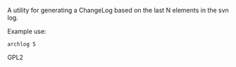 A utility for generating a ChangeLog based on the last N elements in
the svn log.

Example use:

```archlog 5```

GPL2

